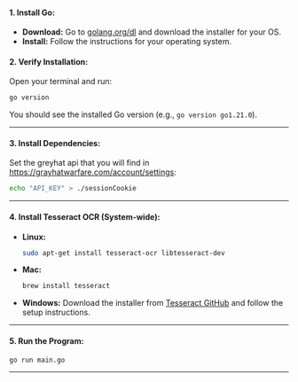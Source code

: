 #### **1. Install Go:**
   - **Download:** Go to [golang.org/dl](https://golang.org/dl/) and download the installer for your OS.
   - **Install:** Follow the instructions for your operating system.

#### **2. Verify Installation:**
   Open your terminal and run:
   ```bash
   go version
   ```
   You should see the installed Go version (e.g., `go version go1.21.0`).

---

#### **3. Install Dependencies:**
   Set the greyhat api that you will find in https://grayhatwarfare.com/account/settings:
   ```bash
   echo "API_KEY" > ./sessionCookie
   ```

---

#### **4. Install Tesseract OCR (System-wide):**

   - **Linux:** 
     ```bash
     sudo apt-get install tesseract-ocr libtesseract-dev
     ```
   - **Mac:** 
     ```bash
     brew install tesseract
     ```
   - **Windows:** 
     Download the installer from [Tesseract GitHub](https://github.com/tesseract-ocr/tesseract/releases/download/5.5.0/tesseract-ocr-w64-setup-5.5.0.20241111.exe) and follow the setup instructions.

---

#### **5. Run the Program:**
   ```bash
   go run main.go
   ```

---
